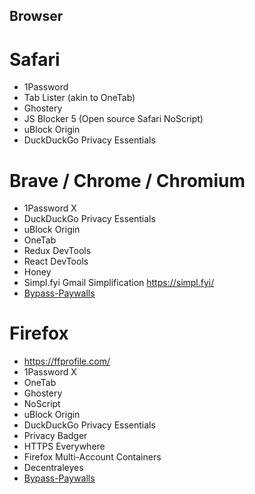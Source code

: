 ## Browser

# Safari

- 1Password
- Tab Lister (akin to OneTab)
- Ghostery
- JS Blocker 5 (Open source Safari NoScript)
- uBlock Origin
- DuckDuckGo Privacy Essentials

# Brave / Chrome / Chromium

- 1Password X
- DuckDuckGo Privacy Essentials
- uBlock Origin
- OneTab
- Redux DevTools
- React DevTools
- Honey
- Simpl.fyi Gmail Simplification https://simpl.fyi/
- [Bypass-Paywalls](https://github.com/iamadamdev/bypass-paywalls-chrome)

# Firefox

- https://ffprofile.com/
- 1Password X
- OneTab
- Ghostery
- NoScript
- uBlock Origin
- DuckDuckGo Privacy Essentials
- Privacy Badger
- HTTPS Everywhere
- Firefox Multi-Account Containers
- Decentraleyes
- [Bypass-Paywalls](https://github.com/iamadamdev/bypass-paywalls-chrome)
